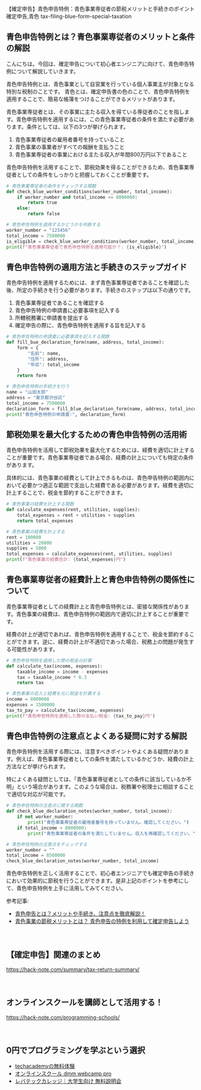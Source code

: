 【確定申告】青色申告特例：青色事業専従者の節税メリットと手続きのポイント
確定申告,青色
tax-filing-blue-form-special-taxation

## 青色申告特例とは？青色事業専従者のメリットと条件の解説

こんにちは。今回は、確定申告について初心者エンジニアに向けて、青色申告特例について解説していきます。

青色申告特例とは、青色事業として自営業を行っている個人事業主が対象となる特別な税制のことです。 青色とは、確定申告書の色のことで、青色申告特例を適用することで、簡易な帳簿をつけることができるメリットがあります。

青色事業専従者とは、その事業に主たる収入を得ている専従者のことを指します。青色申告特例を適用するには、この青色事業専従者の条件を満たす必要があります。条件としては、以下の3つが挙げられます。

1. 青色事業専従者の雇用者番号を持っていること
2. 青色事業の事業者がすべての報酬を支払うこと
3. 青色事業専従者の事業における主たる収入が年間800万円以下であること

青色申告特例を活用することで、節税効果を得ることができるため、青色事業専従者としての条件をしっかりと把握しておくことが重要です。

```python
# 青色事業専従者の条件をチェックする関数
def check_blue_worker_conditions(worker_number, total_income):
    if worker_number and total_income <= 8000000:
        return true
    else:
        return false

# 青色申告特例を適用するかどうかを判断する
worker_number = "123456"
total_income = 7500000
is_eligible = check_blue_worker_conditions(worker_number, total_income)
print(f"青色事業専従者で青色申告特例を適用可能か？: {is_eligible}")
```

## 青色申告特例の適用方法と手続きのステップガイド

青色申告特例を適用するためには、まず青色事業専従者であることを確認した後、所定の手続きを行う必要があります。手続きのステップは以下の通りです。

1. 青色事業専従者であることを確認する
2. 青色申告特例の申請書に必要事項を記入する
3. 所轄税務署に申請書を提出する
4. 確定申告の際に、青色申告特例を適用する旨を記入する

```python
# 青色申告特例の申請書に必要事項を記入する関数
def fill_bue_declaration_form(name, address, total_income):
    form = {
        "名前": name,
        "住所": address,
        "年収": total_income
    }
    return form

# 青色申告特例の手続きを行う
name = "山田太郎"
address = "東京都渋谷区"
total_income = 7500000
declaration_form = fill_blue_declaration_form(name, address, total_income)
print("青色申告特例の申請書:", declaration_form)
```

## 節税効果を最大化するための青色申告特例の活用術

青色申告特例を活用して節税効果を最大化するためには、経費を適切に計上することが重要です。青色事業専従者である場合、経費の計上についても特定の条件があります。

具体的には、青色事業の経費として計上できるものは、青色申告特例の範囲内において必要かつ適正な範囲で支出した経費である必要があります。経費を適切に計上することで、税金を節約することができます。

```python
# 青色事業の経費を計上する関数
def calculate_expenses(rent, utilities, supplies):
    total_expenses = rent + utilities + supplies
    return total_expenses

# 青色事業の経費を計上する
rent = 100000
utilities = 20000
supplies = 5000
total_expenses = calculate_expenses(rent, utilities, supplies)
print(f"青色事業の経費合計: {total_expenses}円")
```

## 青色事業専従者の経費計上と青色申告特例の関係性について

青色事業専従者としての経費計上と青色申告特例とは、密接な関係性があります。青色事業の経費は、青色申告特例の範囲内で適切に計上することが重要です。

経費の計上が適切であれば、青色申告特例を適用することで、税金を節約することができます。逆に、経費の計上が不適切であった場合、税務上の問題が発生する可能性があります。

```python
# 青色申告特例を適用した際の税金の計算
def calculate_tax(income, expenses):
    taxable_income = income - expenses
    tax = taxable_income * 0.3
    return tax

# 青色事業の収入と経費を元に税金を計算する
income = 8000000
expenses = 1500000
tax_to_pay = calculate_tax(income, expenses)
print(f"青色申告特例を適用した際の支払い税金: {tax_to_pay}円")
```

## 青色申告特例の注意点とよくある疑問に対する解説

青色申告特例を活用する際には、注意すべきポイントやよくある疑問があります。例えば、青色事業専従者としての条件を満たしているかどうか、経費の計上方法などが挙げられます。

特によくある疑問としては、「青色事業専従者としての条件に該当しているか不明」という場合があります。このような場合は、税務署や税理士に相談することで適切な対応が可能です。

```python
# 青色申告特例の注意点に関する関数
def check_blue_declaration_notes(worker_number, total_income):
    if not worker_number:
        print("青色事業専従者の雇用者番号を持っていません。確認してください。")
    if total_income > 8000000:
        print("青色事業専従者の条件を満たしていません。収入を再確認してください。")

# 青色申告特例の注意点をチェックする
worker_number = ""
total_income = 8500000
check_blue_declaration_notes(worker_number, total_income)
``` 

青色申告特例を正しく活用することで、初心者エンジニアでも確定申告の手続きにおいて効果的に節税を行うことができます。是非上記のポイントを参考にして、青色申告特例を上手に活用してみてください。

参考記事:
- [青色申告とは？メリットや手続き、注意点を徹底解説！](https://keirishi-gaiku.net/blue-tax-return/)
- [青色事業の節税メリットとは？ 青色申告の特例を利用して確定申告しよう](https://taxes.net/file-enkaiki/blue-administration/)

　

## 【確定申告】関連のまとめ
https://hack-note.com/summary/tax-return-summary/

　

## オンラインスクールを講師として活用する！
https://hack-note.com/programming-schools/

　

## 0円でプログラミングを学ぶという選択
- [techacademyの無料体験](//af.moshimo.com/af/c/click?a_id=2612475&amp;p_id=1555&amp;pc_id=2816&amp;pl_id=22706&amp;url=https%3a%2f%2ftechacademy.jp%2fhtmlcss-trial%3futm_source%3dmoshimo%26utm_medium%3daffiliate%26utm_campaign%3dtextad)
- [オンラインスクール dmm webcamp pro](//af.moshimo.com/af/c/click?a_id=2612482&amp;p_id=1363&amp;pc_id=2297&amp;pl_id=39999&amp;guid=on)
- [レバテックカレッジ｜大学生向け 無料説明会](//af.moshimo.com/af/c/click?a_id=4071793&p_id=3198&pc_id=7488&pl_id=41848)

